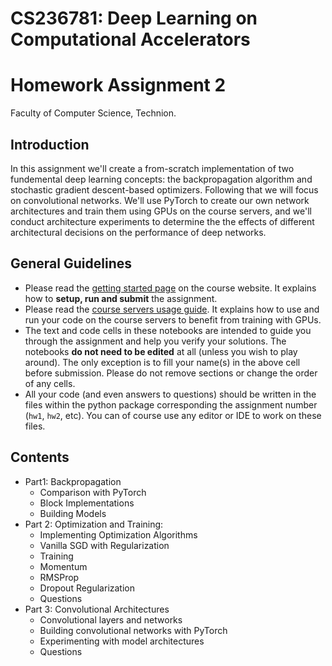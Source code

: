 # CS236781: Deep Learning on Computational Accelerators
# Homework Assignment 2

Faculty of Computer Science, Technion.

## Introduction

In this assignment we'll create a from-scratch implementation of two fundemental deep learning concepts: the backpropagation algorithm and stochastic gradient descent-based optimizers.
Following that we will focus on convolutional networks.
We'll use PyTorch to create our own network architectures and train them using GPUs on the course servers, and we'll conduct architecture experiments to determine the the effects of different architectural decisions on the performance of deep networks.

## General Guidelines

- Please read the [getting started page](https://vistalab-technion.github.io/cs236781/assignments/getting-started) on the course website. It explains how to **setup, run and submit** the assignment.
- Please read the [course servers usage guide](https://vistalab-technion.github.io/cs236781/assignments/hpc-servers). It explains how to use and run your code on the course servers to benefit from training with GPUs.
- The text and code cells in these notebooks are intended to guide you through the
  assignment and help you verify your solutions.
  The notebooks **do not need to be edited** at all (unless you wish to play around).
  The only exception is to fill your name(s) in the above cell before submission.
  Please do not remove sections or change the order of any cells.
- All your code (and even answers to questions) should be written in the files
  within the python package corresponding the assignment number (`hw1`, `hw2`, etc).
  You can of course use any editor or IDE to work on these files.

## Contents

- Part1: Backpropagation
    - Comparison with PyTorch
    - Block Implementations
    - Building Models
- Part 2: Optimization and Training:
    - Implementing Optimization Algorithms
    - Vanilla SGD with Regularization
    - Training
    - Momentum
    - RMSProp
    - Dropout Regularization
    - Questions
- Part 3: Convolutional Architectures
    - Convolutional layers and networks
    - Building convolutional networks with PyTorch
    - Experimenting with model architectures
    - Questions
